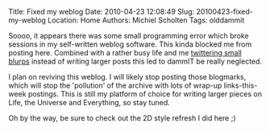 Title: Fixed my weblog
Date: 2010-04-23 12:08:49
Slug: 20100423-fixed-my-weblog
Location: Home
Authors: Michiel Scholten
Tags: olddammit

<p>Soooo, it appears there was some small programming error which broke sessions in my self-written weblog software. This kinda blocked me from posting here. Combined with a rather busy life and me <a href="http://twitter.com/michielscholten">twittering small blurps</a> instead of writing larger posts this led to dammIT be really neglected.</p>

<p>I plan on reviving this weblog. I will likely stop posting those blogmarks, which will stop the 'pollution' of the archive with lots of wrap-up links-this-week postings. This is still my platform of choice for writing larger pieces on Life, the Universe and Everything, so stay tuned.</p>

<p>Oh by the way, be sure to check out the 2D style refresh I did here ;)</p>